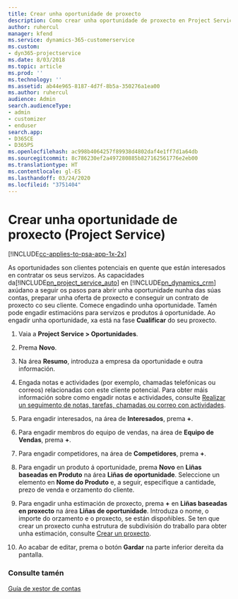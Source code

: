 ```yaml
---
title: Crear unha oportunidade de proxecto
description: Como crear unha oportunidade de proxecto en Project Service
author: ruhercul
manager: kfend
ms.service: dynamics-365-customerservice
ms.custom:
- dyn365-projectservice
ms.date: 8/03/2018
ms.topic: article
ms.prod: ''
ms.technology: ''
ms.assetid: ab44e965-8187-4d7f-8b5a-350276a1ea00
ms.author: ruhercul
audience: Admin
search.audienceType:
- admin
- customizer
- enduser
search.app:
- D365CE
- D365PS
ms.openlocfilehash: ac998b4064257f89938d4802daf4e1ff7d1a64db
ms.sourcegitcommit: 8c786230ef2a497280885b827162561776e2eb00
ms.translationtype: HT
ms.contentlocale: gl-ES
ms.lasthandoff: 03/24/2020
ms.locfileid: "3751404"
---
```

# <a name="create-a-project-opportunity-project-service"></a>Crear unha oportunidade de proxecto (Project Service)

[!INCLUDE[cc-applies-to-psa-app-1x-2x](../includes/cc-applies-to-psa-app-1x-2x.md)]

As oportunidades son clientes potenciais en quente que están interesados en contratar os seus servizos. As capacidades da[!INCLUDE[pn_project_service_auto](../includes/pn-project-service-auto.md)] en [!INCLUDE[pn_dynamics_crm](../includes/pn-dynamics-crm.md)] axúdano a seguir os pasos para abrir unha oportunidade nunha das súas contas, preparar unha oferta de proxecto e conseguir un contrato de proxecto co seu cliente. Comece engadindo unha oportunidade. Tamén pode engadir estimacións para servizos e produtos á oportunidade. Ao engadir unha oportunidade, xa está na fase **Cualificar** do seu proxecto.  
  
1.  Vaia a **Project Service > Oportunidades**.  
  
2.  Prema **Novo**.  
  
3.  Na área **Resumo**, introduza a empresa da oportunidade e outra información.  
  
4.  Engada notas e actividades (por exemplo, chamadas telefónicas ou correos) relacionadas con este cliente potencial. Para obter máis información sobre como engadir notas e actividades, consulte [Realizar un seguimento de notas, tarefas, chamadas ou correo con actividades](../basics/work-with-activities.md).  
  
5.  Para engadir interesados, na área de **Interesados**, prema **+**.  
  
6.  Para engadir membros do equipo de vendas, na área de **Equipo de Vendas**, prema **+**.  
  
7.  Para engadir competidores, na área de **Competidores**, prema **+**.  
  
8.  Para engadir un produto á oportunidade, prema **Novo** en **Liñas baseadas en Produto** na área **Liñas de oportunidade**. Seleccione un elemento en **Nome do Produto** e, a seguir, especifique a cantidade, prezo de venda e orzamento do cliente.  
  
9. Para engadir unha estimación de proxecto, prema **+** en **Liñas baseadas en proxecto** na área **Liñas de oportunidade**. Introduza o nome, o importe do orzamento e o proxecto, se están dispoñibles. Se ten que crear un proxecto cunha estrutura de subdivisión do traballo para obter unha estimación, consulte [Crear un proxecto](../project-service/create-project.md).  
  
10. Ao acabar de editar, prema o botón **Gardar** na parte inferior dereita da pantalla.  
  
### <a name="see-also"></a>Consulte tamén  
 [Guía de xestor de contas](../project-service/account-manager-guide.md)

